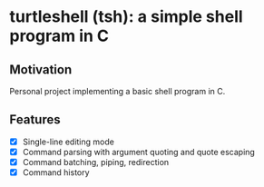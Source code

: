 # turtleshell (tsh): a simple shell program in C

## Motivation

Personal project implementing a basic shell program in C.

## Features

- [x] Single-line editing mode
- [x] Command parsing with argument quoting and quote escaping
- [x] Command batching, piping, redirection
- [x] Command history